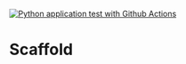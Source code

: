 [![Python application test with Github Actions](https://github.com/HumbertoPotes/Duke-Cloud-Computing/actions/workflows/main.yml/badge.svg)](https://github.com/HumbertoPotes/Duke-Cloud-Computing/actions/workflows/main.yml)

# Scaffold

